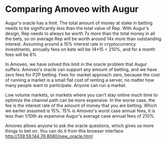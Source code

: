 Comparing Amoveo with Augur
=============


Augur's oracle has a limit. The total amount of money at stake in betting needs to be significantly less than the total value of Rep.
With Augur's design, Rep needs to always be worth 7x more than the total money in all the bets, so on average Rep will be worth around 14x more than outstanding interest. Assuming around a 15% interest rate in cryptocurrency investments, annually fees on bets will be 14*15 = 210%, and for a month fees will be 6%


In Amoveo, we have solved this limit in the oracle problem that Augur suffers. Amoveo's oracle can support any amount of betting, and we have zero fees for P2P betting. Fees for market approach zero, because the cost of running a market is a small flat cost of renting a server, no matter how many people want to participate. Anyone can run a market.

Low volume markets, or markets where you can't stay online much time to optimize the channel path can be more expensive. In the worse case, the fee is the interest rate of the amount of money that you are betting. Which we earlier assumed is 15%.
15% is Amoveo's worst case annual fees, it is less than 1/10th as expensive Augur's average case annual fees of 210%.

Amoveo allows anyone to ask the oracle questions, which gives us more things to bet on. You can do it from this browser interface http://139.59.144.76:8080/new_oracle.html
